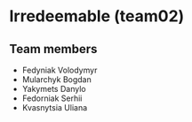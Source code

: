 # Irredeemable (team02)

## Team members
- Fedyniak Volodymyr
- Mularchyk Bogdan
- Yakymets Danylo
- Fedorniak Serhii
- Kvasnytsia Uliana
